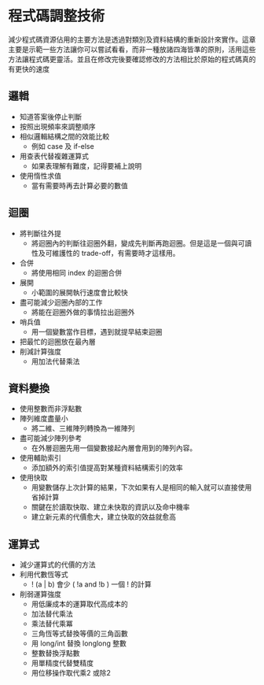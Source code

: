# 程式碼調整技術
減少程式碼資源佔用的主要方法是透過對類別及資料結構的重新設計來實作。這章主要是示範一些方法讓你可以嘗試看看，而非一種放諸四海皆準的原則，活用這些方法讓程式碼更靈活。並且在修改完後要確認修改的方法相比於原始的程式碼真的有更快的速度
## 邏輯
* 知道答案後停止判斷
* 按照出現頻率來調整順序
* 相似邏輯結構之間的效能比較
	* 例如 case 及 if-else
* 用查表代替複雜運算式
	* 如果表理解有難度，記得要補上說明
* 使用惰性求值
	* 當有需要時再去計算必要的數值
## 迴圈
* 將判斷往外提
	* 將迴圈內的判斷往迴圈外翻，變成先判斷再跑迴圈。但是這是一個與可讀性及可維護性的 trade-off，有需要時才這樣用。
* 合併
	* 將使用相同 index 的迴圈合併
* 展開
	* 小範圍的展開執行速度會比較快
* 盡可能減少迴圈內部的工作
	* 將能在迴圈外做的事情拉出迴圈外
* 哨兵值
	* 用一個變數當作目標，遇到就提早結束迴圈
* 把最忙的迴圈放在最內層
* 削減計算強度
	* 用加法代替乘法
## 資料變換
* 使用整數而非浮點數
* 陣列維度盡量小
	* 將二維、三維陣列轉換為一維陣列
* 盡可能減少陣列參考
	* 在外層迴圈先用一個變數接起內層會用到的陣列內容。
* 使用輔助索引
	* 添加額外的索引值提高對某種資料結構索引的效率
* 使用快取
	* 用變數儲存上次計算的結果，下次如果有人是相同的輸入就可以直接使用省掉計算
	* 關鍵在於讀取快取、建立未快取的資訊以及命中機率
	* 建立新元素的代價愈大，建立快取的效益就愈高
## 運算式
* 減少運算式的代價的方法
* 利用代數恆等式
	* ! (a | b) 會少 ( !a and !b ) 一個 ! 的計算
* 削弱運算強度
	* 用低廉成本的運算取代高成本的
	* 加法替代乘法
	* 乘法替代乘冪
	* 三角恆等式替換等價的三角函數
	* 用 long/int 替換 longlong 整數
	* 整數替換浮點數
	* 用單精度代替雙精度
	* 用位移操作取代乘2 或除2
<!--stackedit_data:
eyJoaXN0b3J5IjpbMTIyMzA4MzE1NCw2MDIxNTU1OTUsNDIzMT
YyODUxLDEwMjMzOTUzOTEsLTk4OTk1NjYwMywxOTYxODkxMDE2
LC05ODgzMjkyMzMsMTQ2MzA5Mjc4NCwtMTM2NTc1NTk1NiwtMT
IxMDg0NjE5Nyw0OTAxNzI0MzYsLTQxMDk1NjI2OV19
-->